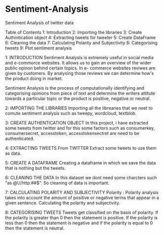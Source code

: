 # Sentiment-Analysis
Sentiment Analysis of twitter data

Table of Contents
1: Introduction
2: Importing the libraries
3: Create Authintication object
4: Extracting tweets for tweeter
5: Create DataFrame
6: Cleaning the data
7: Calculating Polarity and Subjectivity
8: Categorising tweets 
9: Plot sentiment analysis

  
 1: INTRODUCTION
   Sentiment Analysis is extremely useful in social media and e-commorce websites. It allows us to gain an overview of the wider public opinon behind certain topics.
   In e- commerce websites reviwes are given by customers. By analysing those reviews we can determine how's the product doing in market.
  
   Sentiment Analysis is the process of computationally identifying and categorising opinions from piece of text and determine the writers attitute towards a particular topic or    the product is positive, negative or neutral.
  
2: IMPORTING THE LIBRARIES
    Importing all the librearies that we neet to comute sentiment analysis such as tweepy, wordcloud, textblob.
  
 3: CREATE AUTHENTICATION OBJECT
    In this project, i have extracted some tweets from twitter and for this some factors such as consumerkey, consumersecret, accesstoken,  accesstokensectret are need to be         authenticated.
  
4:  EXTRACTING  TWEETS From TWITTER
    Extract some tweets to use them as data.
   
5: CREATE A DATAFRAME
    Creating a dataframe in which we save the data that is nothing but the tweets.
  
6: CLEANING THE DATA
     In this dataset we dont need some charcters such "as @\\//http:##$". So cleaning of data is important.
   
7: CALCULATING POLARITY AND SUBJECTIVITY
     Polarity : Polarity analysis takes into account the amount of positive or negative terms that appear in a given sentence.
     Calculating the polarity and subjectivity.
    
8: CATEGORISING TWEETS
     Tweets get classified on the basis of polarity. If the polarity is greater than 0 then the statement is positive. If the polarity is less than 0 then the statement is            negative and if the polarity is equal to 0 then the statement is neutral.
    

  
